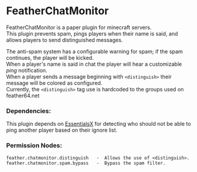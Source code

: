 # FeatherChatMonitor

FeatherChatMonitor is a paper plugin for minecraft servers.  
This plugin prevents spam, pings players when their name is said, and allows players to send distinguished messages.

The anti-spam system has a configurable warning for spam; if the spam continues, the player will be kicked.  
When a player's name is said in chat the player will hear a customizable *ping* notification.  
When a player sends a message beginning with `<distinguish>` their message will be colored as configured.  
Currently, the `<distinguish>` tag use is hardcoded to the groups used on feather64.net

### Dependencies:
This plugin depends on [EssentialsX](https://essentialsx.net/downloads.html) for detecting who should not be able to ping another player based on their ignore list.

### Permission Nodes:
    feather.chatmonitor.distinguish   -  Allows the use of <distinguish>.
    feather.chatmonitor.spam.bypass   -  Bypass the spam filter.

